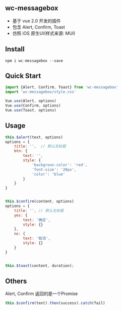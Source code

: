 ## wc-messagebox
* 基于 vue 2.0 开发的插件
* 包含 Alert, Confirm, Toast
* 仿照 iOS 原生UI(样式来源: MUI)

## Install
```shell
npm i wc-messagebox --save
```

## Quick Start
```javascript
import {Alert, Confirm, Toast} from 'wc-messagebox'
import 'wc-messagebox/style.css'

Vue.use(Alert, options)
Vue.use(Confirm, options)
Vue.use(Toast, options)
```

## Usage
```javascript
this.$alert(text, options)
options = {
	title: '',  // 默认无标题
	btn: {
		text: '',
		style: {
			'backgroun-color': 'red',
			'font-size': '20px',
			'color': 'blue'
		}
	}
}


this.$confirm(content, options)
options = {
    title: '', // 默认无标题
    yes: {
        text: '确定',
        style: {}
    },
    no: {
        text: '取消',
        style: {}
    }
}


this.$toast(content, duration);

```

## Others
Alert, Confirm 返回的是一个Promise
```javascript
this.$confirm(text).then(success).catch(fail)
```
